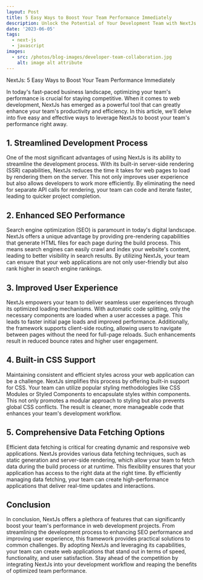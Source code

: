 ```yaml
---
layout: Post
title: 5 Easy Ways to Boost Your Team Performance Immediately
description: Unlock the Potential of Your Development Team with NextJs! 🚀 Discover 5 Proven Ways to Skyrocket Performance and Productivity. From streamlined development to enhanced SEO, NextJs has the tools your team needs. Read on to stay ahead of the competition! #WebDevelopment #NextJs #TeamPerformance
date: '2023-06-05'
tags:
  - next-js
  - javascript
images:
  - src: /photos/blog-images/developer-team-collaboration.jpg
    alt: image alt attribute
---
```


NextJs: 5 Easy Ways to Boost Your Team Performance Immediately

In today's fast-paced business landscape, optimizing your team's performance is crucial for staying competitive. When it comes to web development, NextJs has emerged as a powerful tool that can greatly enhance your team's productivity and efficiency. In this article, we'll delve into five easy and effective ways to leverage NextJs to boost your team's performance right away.

## **1. Streamlined Development Process**

One of the most significant advantages of using NextJs is its ability to streamline the development process. With its built-in server-side rendering (SSR) capabilities, NextJs reduces the time it takes for web pages to load by rendering them on the server. This not only improves user experience but also allows developers to work more efficiently. By eliminating the need for separate API calls for rendering, your team can code and iterate faster, leading to quicker project completion.

## **2. Enhanced SEO Performance**

Search engine optimization (SEO) is paramount in today's digital landscape. NextJs offers a unique advantage by providing pre-rendering capabilities that generate HTML files for each page during the build process. This means search engines can easily crawl and index your website's content, leading to better visibility in search results. By utilizing NextJs, your team can ensure that your web applications are not only user-friendly but also rank higher in search engine rankings.

## **3. Improved User Experience**

NextJs empowers your team to deliver seamless user experiences through its optimized loading mechanisms. With automatic code splitting, only the necessary components are loaded when a user accesses a page. This leads to faster initial page loads and improved performance. Additionally, the framework supports client-side routing, allowing users to navigate between pages without the need for full-page reloads. Such enhancements result in reduced bounce rates and higher user engagement.

## **4. Built-in CSS Support**

Maintaining consistent and efficient styles across your web application can be a challenge. NextJs simplifies this process by offering built-in support for CSS. Your team can utilize popular styling methodologies like CSS Modules or Styled Components to encapsulate styles within components. This not only promotes a modular approach to styling but also prevents global CSS conflicts. The result is cleaner, more manageable code that enhances your team's development workflow.

## **5. Comprehensive Data Fetching Options**

Efficient data fetching is critical for creating dynamic and responsive web applications. NextJs provides various data fetching techniques, such as static generation and server-side rendering, which allow your team to fetch data during the build process or at runtime. This flexibility ensures that your application has access to the right data at the right time. By efficiently managing data fetching, your team can create high-performance applications that deliver real-time updates and interactions.

## **Conclusion**

In conclusion, NextJs offers a plethora of features that can significantly boost your team's performance in web development projects. From streamlining the development process to enhancing SEO performance and improving user experience, this framework provides practical solutions to common challenges. By adopting NextJs and leveraging its capabilities, your team can create web applications that stand out in terms of speed, functionality, and user satisfaction. Stay ahead of the competition by integrating NextJs into your development workflow and reaping the benefits of optimized team performance.
